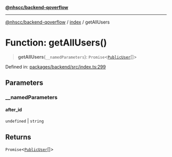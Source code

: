 [**@nhscc/backend-qoverflow**](../../README.md)

***

[@nhscc/backend-qoverflow](../../README.md) / [index](../README.md) / getAllUsers

# Function: getAllUsers()

> **getAllUsers**(`__namedParameters`): `Promise`\<[`PublicUser`](../../db/type-aliases/PublicUser.md)[]\>

Defined in: [packages/backend/src/index.ts:299](https://github.com/nhscc/qoverflow.api.hscc.bdpa.org/blob/f5ce596891ef5639d9d2800df6d35c0e862108c3/packages/backend/src/index.ts#L299)

## Parameters

### \_\_namedParameters

#### after_id

`undefined` \| `string`

## Returns

`Promise`\<[`PublicUser`](../../db/type-aliases/PublicUser.md)[]\>
